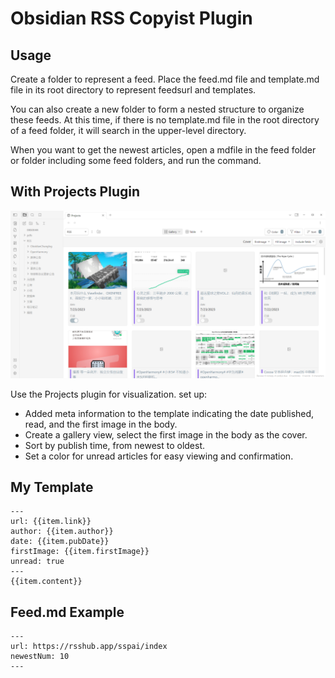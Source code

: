 # Obsidian RSS Copyist Plugin

## Usage

Create a folder to represent a feed. Place the feed.md file and template.md file in its root directory to represent feedsurl and templates. 

You can also create a new folder to form a nested structure to organize these feeds. At this time, if there is no template.md file in the root directory of a feed folder, it will search in the upper-level directory.

When you want to get the newest articles, open a mdfile in the feed folder or folder including some feed folders, and run the command.

## With Projects Plugin

![Alt text](image.png)

Use the Projects plugin for visualization. set up:

- Added meta information to the template indicating the date published, read, and the first image in the body.
- Create a gallery view, select the first image in the body as the cover.
- Sort by publish time, from newest to oldest.
- Set a color for unread articles for easy viewing and confirmation.

## My Template

```
---
url: {{item.link}}
author: {{item.author}}
date: {{item.pubDate}}
firstImage: {{item.firstImage}}
unread: true
---
{{item.content}}
```

## Feed.md Example

```
---
url: https://rsshub.app/sspai/index
newestNum: 10
---
```
